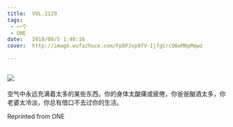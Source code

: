 ```yaml
---
title:	VOL.2129
tags:
 - 一个
 - ONE
date:	2018/08/5 1:40:16
cover:	http://image.wufazhuce.com/FpDFJvp0fV-IjfgCrcO6eM0pMqwz

---
```

![](http://image.wufazhuce.com/FpDFJvp0fV-IjfgCrcO6eM0pMqwz)
---

空气中永远充满着太多的某些东西。你的身体太酸痛或疲倦，你爸爸酗酒太多，你老婆太冷淡，你总有借口不去过你的生活。
 
Reprinted from ONE
